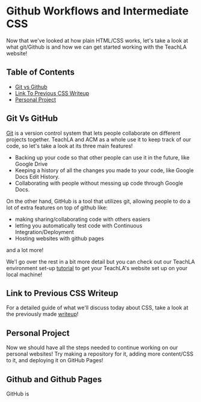 # Github Workflows and Intermediate CSS

Now that we've looked at how plain HTML/CSS works, let's take a look at what git/Github is and how we can get started working with the TeachLA website!

## Table of Contents

- [Git vs Github](#git-vs-github)
- [Link To Previous CSS Writeup](#link-to-previous-css-writeup)
- [Personal Project](#personal-project)

## Git Vs GitHub

[Git](http://git-scm.com) is a version control system that lets people collaborate on different projects together. TeachLA and ACM as a whole use it to keep track of our code, so let's take a look at its three main features!

- Backing up your code so that other people can use it in the future, like Google Drive
- Keeping a history of all the changes you made to your code, like Google Docs Edit History.
- Collaborating with people without messing up code through Google Docs.

On the other hand, GitHub is a tool that utilizes git, allowing people to do a lot of extra features on top of github like:

- making sharing/collaborating code with others easiers
- letting you automatically test code with Continuous Integration/Deployment
- Hosting websites with github pages

and a lot more!

We'l go over the rest in a bit more detail but you can check out our TeachLA environment set-up [tutorial](https://teachla.uclaacm.com/docs/dev-setup) to get your TeachLA's website set up on your local machine!

## Link to Previous CSS Writeup

For a detailed guide of what we'll discuss today about CSS, take a look at the previously made [writeup](https://github.com/uclaacm/learning-lab-crash-course-su20/tree/main/02-intermediate-css)!

## Personal Project

Now we should have all the steps needed to continue working on our personal websites! Try making a repository for it, adding more content/CSS to it, and deploying it on GitHub Pages!

## Github and Github Pages

GitHub is
